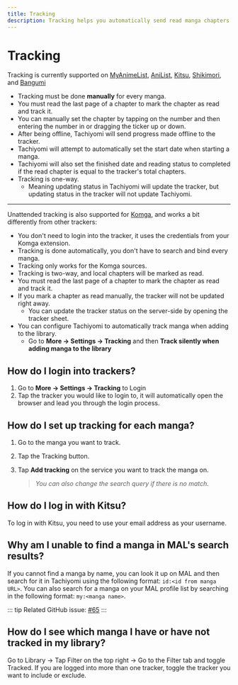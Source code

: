 ```yaml
---
title: Tracking
description: Tracking helps you automatically send read manga chapters to supported trackers, so you can keep track of what and when you read it online.
---
```


# Tracking

Tracking is currently supported on [MyAnimeList](https://myanimelist.net/), [AniList](https://anilist.co/), [Kitsu](https://kitsu.io/), [Shikimori](https://shikimori.one/), and [Bangumi](https://bangumi.tv/)

* Tracking must be done **manually** for every manga.
* You must read the last page of a chapter to mark the chapter as read and track it.
* You can manually set the chapter by tapping on the number and then entering the number in or dragging the ticker up or down.
* After being offline, Tachiyomi will send progress made offline to the tracker.
* Tachiyomi will attempt to automatically set the start date when starting a manga.
* Tachiyomi will also set the finished date and reading status to completed if the read chapter is equal to the tracker's total chapters.
* Tracking is one-way.
  * Meaning updating status in Tachiyomi will update the tracker, but updating status in the tracker will not update Tachiyomi.

---

Unattended tracking is also supported for [Komga](https://komga.org/), and works a bit differently from other trackers:

* You don't need to login into the tracker, it uses the credentials from your Komga extension.
* Tracking is done automatically, you don't have to search and bind every manga.
* Tracking only works for the Komga sources.
* Tracking is two-way, and local chapters will be marked as read.
* You must read the last page of a chapter to mark the chapter as read and track it.
* If you mark a chapter as read manually, the tracker will not be updated right away.
  * You can update the tracker status on the server-side by opening the tracker sheet.
* You can configure Tachiyomi to automatically track manga when adding to the library.
  * Go to **More → Settings → Tracking** and then **Track silently when adding manga to the library**

## How do I login into trackers?

1. Go to **More → Settings → Tracking** to Login
1. Tap the tracker you would like to login to, it will automatically open the browser and lead you through the login process.

## How do I set up tracking for each manga?

1. Go to the manga you want to track.
1. Tap the Tracking button.
1. Tap **Add tracking** on the service you want to track the manga on.

    > _You can also change the search query if there is no match._

## How do I log in with Kitsu?

To log in with Kitsu, you need to use your email address as your username.

## Why am I unable to find a manga in MAL's search results?

If you cannot find a manga by name, you can look it up on MAL and then search for it in Tachiyomi using the following format: `id:<id from manga URL>`.
You can also search for a manga on your MAL profile list by searching in the following format: `my:<manga name>`.

::: tip
Related GitHub issue: [#65](https://github.com/tachiyomiorg/tachiyomi/issues/65)
:::

## How do I see which manga I have or have not tracked in my library?

Go to Library  → Tap Filter on the top right → Go to the Filter tab and toggle Tracked.
If you are logged into more than one tracker, toggle the tracker you want to include or exclude.
